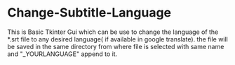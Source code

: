 # Change-Subtitle-Language



This is Basic Tkinter Gui which can be use to change the language of the *.srt file to any desired language( if available in google translate).
the file will be saved in the same directory from where file is selected with same name and "_YOURLANGUAGE" append to it.
